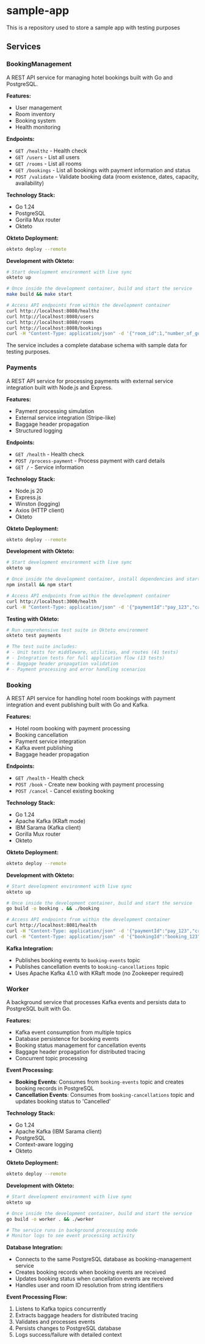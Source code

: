 # sample-app
This is a repository used to store a sample app with testing purposes

## Services

### BookingManagement

A REST API service for managing hotel bookings built with Go and PostgreSQL.

**Features:**
- User management
- Room inventory
- Booking system
- Health monitoring

**Endpoints:**
- `GET /healthz` - Health check
- `GET /users` - List all users
- `GET /rooms` - List all rooms
- `GET /bookings` - List all bookings with payment information and status
- `POST /validate` - Validate booking data (room existence, dates, capacity, availability)

**Technology Stack:**
- Go 1.24
- PostgreSQL
- Gorilla Mux router
- Okteto

**Okteto Deployment:**
```bash
okteto deploy --remote
```

**Development with Okteto:**
```bash
# Start development environment with live sync
okteto up

# Once inside the development container, build and start the service
make build && make start

# Access API endpoints from within the development container
curl http://localhost:8080/healthz
curl http://localhost:8080/users
curl http://localhost:8080/rooms
curl http://localhost:8080/bookings
curl -H "Content-Type: application/json" -d '{"room_id":1,"number_of_guests":2,"start_date":"2025-01-15T00:00:00Z","end_date":"2025-01-18T00:00:00Z"}' http://localhost:8080/validate
```

The service includes a complete database schema with sample data for testing purposes.

### Payments

A REST API service for processing payments with external service integration built with Node.js and Express.

**Features:**
- Payment processing simulation
- External service integration (Stripe-like)
- Baggage header propagation
- Structured logging

**Endpoints:**
- `GET /health` - Health check
- `POST /process-payment` - Process payment with card details
- `GET /` - Service information

**Technology Stack:**
- Node.js 20
- Express.js
- Winston (logging)
- Axios (HTTP client)
- Okteto

**Okteto Deployment:**
```bash
okteto deploy --remote
```

**Development with Okteto:**
```bash
# Start development environment with live sync
okteto up

# Once inside the development container, install dependencies and start
npm install && npm start

# Access API endpoints from within the development container
curl http://localhost:3000/health
curl -H "Content-Type: application/json" -d '{"paymentId":"pay_123","cardNumber":"4242424242424242"}' http://localhost:3000/process-payment
```

**Testing with Okteto:**
```bash
# Run comprehensive test suite in Okteto environment
okteto test payments

# The test suite includes:
# - Unit tests for middleware, utilities, and routes (41 tests)
# - Integration tests for full application flow (13 tests)
# - Baggage header propagation validation
# - Payment processing and error handling scenarios
```

### Booking

A REST API service for handling hotel room bookings with payment integration and event publishing built with Go and Kafka.

**Features:**
- Hotel room booking with payment processing
- Booking cancellation
- Payment service integration
- Kafka event publishing
- Baggage header propagation

**Endpoints:**
- `GET /health` - Health check
- `POST /book` - Create new booking with payment processing
- `POST /cancel` - Cancel existing booking

**Technology Stack:**
- Go 1.24
- Apache Kafka (KRaft mode)
- IBM Sarama (Kafka client)
- Gorilla Mux router
- Okteto

**Okteto Deployment:**
```bash
okteto deploy --remote
```

**Development with Okteto:**
```bash
# Start development environment with live sync
okteto up

# Once inside the development container, build and start the service
go build -o booking . && ./booking

# Access API endpoints from within the development container
curl http://localhost:8081/health
curl -H "Content-Type: application/json" -d '{"paymentId":"pay_123","creditCardNumber":"4532015112830366","roomId":"room_101","userId":"user_1","guests":2,"startDate":"2025-10-15T15:00:00Z","endDate":"2025-10-18T11:00:00Z"}' http://localhost:8081/book
curl -H "Content-Type: application/json" -d '{"bookingId":"booking_123","userId":"user_1"}' http://localhost:8081/cancel
```

**Kafka Integration:**
- Publishes booking events to `booking-events` topic
- Publishes cancellation events to `booking-cancellations` topic
- Uses Apache Kafka 4.1.0 with KRaft mode (no Zookeeper required)

### Worker

A background service that processes Kafka events and persists data to PostgreSQL built with Go.

**Features:**
- Kafka event consumption from multiple topics
- Database persistence for booking events
- Booking status management for cancellation events
- Baggage header propagation for distributed tracing
- Concurrent topic processing

**Event Processing:**
- **Booking Events**: Consumes from `booking-events` topic and creates booking records in PostgreSQL
- **Cancellation Events**: Consumes from `booking-cancellations` topic and updates booking status to 'Cancelled'

**Technology Stack:**
- Go 1.24
- Apache Kafka (IBM Sarama client)
- PostgreSQL
- Context-aware logging
- Okteto

**Okteto Deployment:**
```bash
okteto deploy --remote
```

**Development with Okteto:**
```bash
# Start development environment with live sync
okteto up

# Once inside the development container, build and start the service
go build -o worker . && ./worker

# The service runs in background processing mode
# Monitor logs to see event processing activity
```

**Database Integration:**
- Connects to the same PostgreSQL database as booking-management service
- Creates booking records when booking events are received
- Updates booking status when cancellation events are received
- Handles user and room ID resolution from string identifiers

**Event Processing Flow:**
1. Listens to Kafka topics concurrently
2. Extracts baggage headers for distributed tracing
3. Validates and processes events
4. Persists changes to PostgreSQL database
5. Logs success/failure with detailed context
